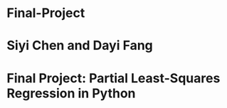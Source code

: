 # Final-Project
# Siyi Chen and Dayi Fang
# Final Project: Partial Least-Squares Regression in Python
